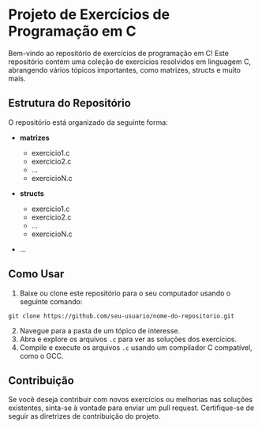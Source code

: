 # Projeto de Exercícios de Programação em C

Bem-vindo ao repositório de exercícios de programação em C! Este repositório contém uma coleção de exercícios resolvidos em linguagem C, abrangendo vários tópicos importantes, como matrizes, structs e muito mais.

## Estrutura do Repositório

O repositório está organizado da seguinte forma:

- **matrizes**
  - exercicio1.c
  - exercicio2.c
  - ...
  - exercicioN.c

- **structs**
  - exercicio1.c
  - exercicio2.c
  - ...
  - exercicioN.c

- ...

## Como Usar

1. Baixe ou clone este repositório para o seu computador usando o seguinte comando:
```
git clone https://github.com/seu-usuario/nome-do-repositorio.git
```
2. Navegue para a pasta de um tópico de interesse.
3. Abra e explore os arquivos `.c` para ver as soluções dos exercícios.
4. Compile e execute os arquivos `.c` usando um compilador C compatível, como o GCC.

## Contribuição

Se você deseja contribuir com novos exercícios ou melhorias nas soluções existentes, sinta-se à vontade para enviar um pull request. Certifique-se de seguir as diretrizes de contribuição do projeto.

